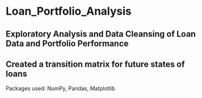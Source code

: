 # Loan_Portfolio_Analysis

## Exploratory Analysis and Data Cleansing of Loan Data and Portfolio Performance

## Created a transition matrix for future states of loans

Packages used: NumPy, Pandas, Matplotlib

